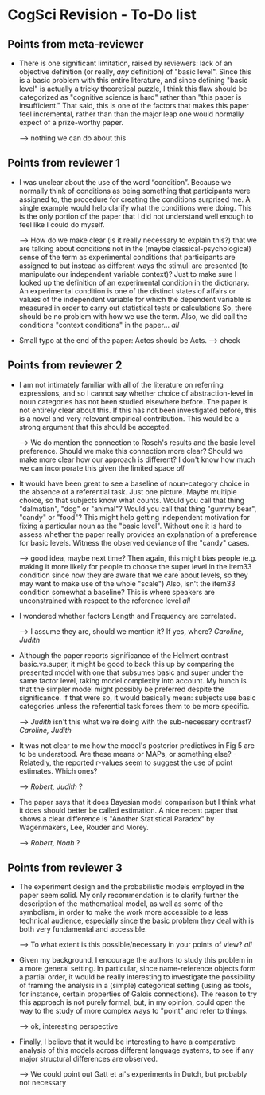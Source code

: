 # CogSci Revision - To-Do list

## Points from meta-reviewer

- There is one significant limitation, raised by reviewers: lack of an
  objective definition (or really, *any* definition) of "basic level".
  Since this is a basic problem with this entire literature, and since
  defining "basic level" is actually a tricky theoretical puzzle, I think
  this flaw should be categorized as "cognitive science is hard" rather
  than "this paper is insufficient." That said, this is one of the factors
  that makes this paper feel incremental, rather than than the major leap
  one would normally expect of a prize-worthy paper.

  --> nothing we can do about this

## Points from reviewer 1

- I was unclear about the use of the word “condition”. Because we
  normally think of conditions as being something that participants were
  assigned to, the procedure for creating the conditions surprised me. A
  single example would help clarify what the conditions were doing. This is
  the only portion of the paper that I did not understand well enough to
  feel like I could do myself.

  --> How do we make clear (is it really necessary to explain this?) that we are talking about conditions not in the (maybe classical-psychological) sense of the term as experimental conditions that participants are assigned to but instead as different ways the stimuli are presented (to manipulate our independent variable context)?
  Just to make sure I looked up the definition of an experimental condition in the dictionary: An experimental condition is one of the distinct states of affairs or values of the independent variable for which the dependent variable is measured in order to carry out statistical tests or calculations
  So, there should be no problem with how we use the term.
  Also, we did call the conditions "context conditions" in the paper...  *all*

- Small typo at the end of the paper: Actcs should be Acts.
  --> check

## Points from reviewer 2

- I am not intimately familiar with all of the literature on referring
  expressions, and so I cannot say whether choice of abstraction-level in
  noun categories has not been studied elsewhere before. The paper is not
  entirely clear about this. If this has not been investigated before, this
  is a novel and very relevant empirical contribution. This would be a
  strong argument that this should be accepted.

  --> We do mention the connection to Rosch's results and the basic level preference. Should we make this connection more clear? Should we make more clear how our approach is different? I don't know how much we can incorporate this given the limited space  *all*

- It would have been great to see a baseline of noun-category choice in
  the absence of a referential task. Just one picture. Maybe multiple
  choice, so that subjects know what counts. Would you call that thing
  "dalmatian", "dog" or "animal"? Would you call that thing "gummy bear",
  "candy" or "food"? This might help getting independent motivation for fixing a particular
  noun as the "basic level". Without one it is hard to assess whether the
  paper really provides an explanation of a preference for basic levels.
  Witness the observed deviance of the "candy" cases.

  --> good idea, maybe next time? Then again, this might bias people (e.g. making it more likely for people to choose the super level in the item33 condition since now they are aware that we care about levels, so they may want to make use of the whole "scale")
  Also, isn't the item33 condition somewhat a baseline? This is where speakers are unconstrained with respect to the reference level  *all*

- I wondered whether factors Length and Frequency are correlated.

  --> I assume they are, should we mention it? If yes, where? *Caroline, Judith*

- Although the paper reports significance of the Helmert contrast
  basic.vs.super, it might be good to back this up by comparing the
  presented model with one that subsumes basic and super under the same
  factor level, taking model complexity into account. My hunch is that the
  simpler model might possibly be preferred despite the significance. If
  that were so, it would basically mean: subjects use basic categories
  unless the referential task forces them to be more specific.

  --> *Judith* isn't this what we're doing with the sub-necessary contrast?  *Caroline, Judith*

- It was not clear to me how the model's posterior predictives in Fig 5
  are to be understood. Are these means or MAPs, or something else? -
  Relatedly, the reported r-values seem to suggest the use of point
  estimates. Which ones?

  --> *Robert, Judith* ?

- The paper says that it does Bayesian model comparison but I think what
  it does should better be called estimation. A nice recent paper that
  shows a clear difference is "Another Statistical Paradox" by Wagenmakers,
  Lee, Rouder and Morey.

  --> *Robert, Noah* ?

## Points from reviewer 3

- The experiment design and the probabilistic models employed in the paper
  seem solid. My only recommendation is to clarify further the description
  of the mathematical model, as well as some of the symbolism, in order to
  make the work more accessible to a less technical audience, especially
  since the basic problem they deal with is both very fundamental and
  accessible.

  --> To what extent is this possible/necessary in your points of view? *all*

- Given my background, I encourage the authors to study this problem in a
  more general setting. In particular, since name-reference objects form a
  partial order, it would be really interesting to investigate the
  possibility of framing the analysis in a (simple) categorical setting
  (using as tools, for instance, certain properties of Galois connections).
  The reason to try this approach is not purely formal, but, in my opinion,
  could open the way to the study of more complex ways to "point" and refer
  to things.

  --> ok, interesting perspective

- Finally, I believe that it would be interesting to have a comparative
  analysis of this models across different language systems, to see if  any
  major structural differences are observed.
  
  --> We could point out Gatt et al's experiments in Dutch, but probably not necessary